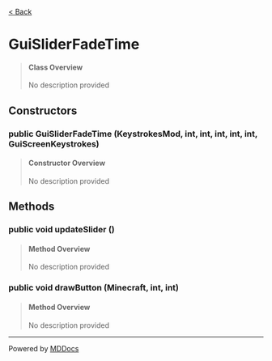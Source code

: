 [< Back](../README.md)
# GuiSliderFadeTime #
>#### Class Overview ####
>No description provided
## Constructors ##
### public GuiSliderFadeTime (KeystrokesMod, int, int, int, int, int, GuiScreenKeystrokes) ###
>#### Constructor Overview ####
>No description provided
>
## Methods ##
### public void updateSlider () ###
>#### Method Overview ####
>No description provided
>
### public void drawButton (Minecraft, int, int) ###
>#### Method Overview ####
>No description provided
>

---
Powered by [MDDocs](https://github.com/VRCube/MDDocs)